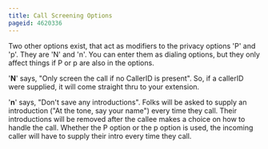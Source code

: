 ```yaml
---
title: Call Screening Options
pageid: 4620336
---
```


Two other options exist, that act as modifiers to the privacy options 'P' and 'p'. They are 'N' and 'n'. You can enter them as dialing options, but they only affect things if P or p are also in the options. 


'**N**' says, "Only screen the call if no CallerID is present". So, if a callerID were supplied, it will come straight thru to your extension. 


'**n**' says, "Don't save any introductions". Folks will be asked to supply an introduction ("At the tone, say your name") every time they call. Their introductions will be removed after the callee makes a choice on how to handle the call. Whether the P option or the p option is used, the incoming caller will have to supply their intro every time they call.

